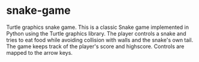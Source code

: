 # snake-game
Turtle graphics snake game.
This is a classic Snake game implemented in Python using the Turtle graphics library. The player controls a snake and tries to eat food while avoiding collision with walls and the snake's own tail. The game keeps track of the player's score and highscore. Controls are mapped to the arrow keys.
